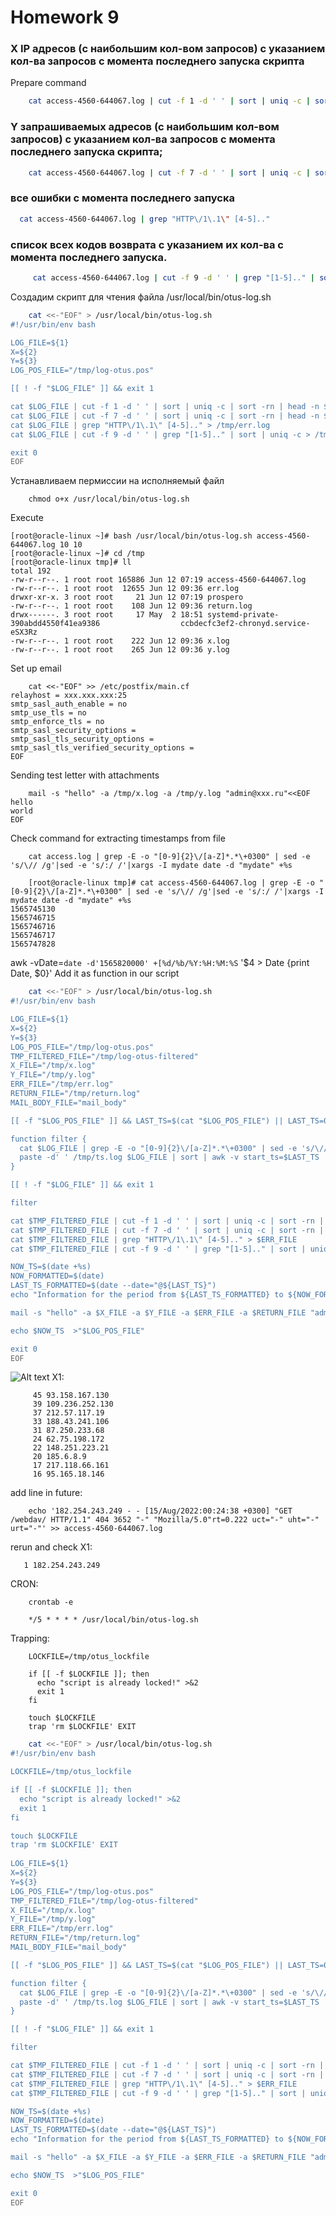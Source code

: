 # **Homework 9**

### **X IP адресов (с наибольшим кол-вом запросов) с указанием кол-ва запросов c момента последнего запуска скрипта**
Prepare command
```bash
    cat access-4560-644067.log | cut -f 1 -d ' ' | sort | uniq -c | sort -rn | head -n 10
```

### **Y запрашиваемых адресов (с наибольшим кол-вом запросов) с указанием кол-ва запросов c момента последнего запуска скрипта;**
```bash
    cat access-4560-644067.log | cut -f 7 -d ' ' | sort | uniq -c | sort -rn | head -n 10
```
### **все ошибки c момента последнего запуска**
```bash
  cat access-4560-644067.log | grep "HTTP\/1\.1\" [4-5].."
```

### **список всех кодов возврата с указанием их кол-ва с момента последнего запуска.**
```bash
     cat access-4560-644067.log | cut -f 9 -d ' ' | grep "[1-5].." | sort | uniq -c
```

Создадим скрипт для чтения файла /usr/local/bin/otus-log.sh
```bash
    cat <<-"EOF" > /usr/local/bin/otus-log.sh
#!/usr/bin/env bash

LOG_FILE=${1}
X=${2}
Y=${3}
LOG_POS_FILE="/tmp/log-otus.pos"

[[ ! -f "$LOG_FILE" ]] && exit 1

cat $LOG_FILE | cut -f 1 -d ' ' | sort | uniq -c | sort -rn | head -n $X > /tmp/x.log
cat $LOG_FILE | cut -f 7 -d ' ' | sort | uniq -c | sort -rn | head -n $Y > /tmp/y.log
cat $LOG_FILE | grep "HTTP\/1\.1\" [4-5].." > /tmp/err.log
cat $LOG_FILE | cut -f 9 -d ' ' | grep "[1-5].." | sort | uniq -c > /tmp/return.log

exit 0
EOF
```
Устанавливаем пермиссии на исполняемый файл
```
    chmod o+x /usr/local/bin/otus-log.sh
```
Execute
```
[root@oracle-linux ~]# bash /usr/local/bin/otus-log.sh access-4560-644067.log 10 10
[root@oracle-linux ~]# cd /tmp
[root@oracle-linux tmp]# ll
total 192
-rw-r--r--. 1 root root 165886 Jun 12 07:19 access-4560-644067.log
-rw-r--r--. 1 root root  12655 Jun 12 09:36 err.log
drwxr-xr-x. 3 root root     21 Jun 12 07:19 prospero
-rw-r--r--. 1 root root    108 Jun 12 09:36 return.log
drwx------. 3 root root     17 May  2 18:51 systemd-private-390abdd4550f41ea9386                  ccbdecfc3ef2-chronyd.service-eSX3Rz
-rw-r--r--. 1 root root    222 Jun 12 09:36 x.log
-rw-r--r--. 1 root root    265 Jun 12 09:36 y.log

```
Set up email
```
    cat <<-"EOF" >> /etc/postfix/main.cf 
relayhost = xxx.xxx.xxx:25
smtp_sasl_auth_enable = no
smtp_use_tls = no
smtp_enforce_tls = no
smtp_sasl_security_options =
smtp_sasl_tls_security_options =
smtp_sasl_tls_verified_security_options =
EOF
```

Sending test letter with attachments
```
    mail -s "hello" -a /tmp/x.log -a /tmp/y.log "admin@xxx.ru"<<EOF
hello
world
EOF
```
Check command for extracting timestamps from file
```
    cat access.log | grep -E -o "[0-9]{2}\/[a-Z]*.*\+0300" | sed -e 's/\// /g'|sed -e 's/:/ /'|xargs -I mydate date -d "mydate" +%s
```
```
    [root@oracle-linux tmp]# cat access-4560-644067.log | grep -E -o "[0-9]{2}\/[a-Z]*.*\+0300" | sed -e 's/\// /g'|sed -e 's/:/ /'|xargs -I mydate date -d "mydate" +%s
1565745130
1565746715
1565746716
1565746717
1565747828
```
awk -vDate=`date -d'1565820000' +[%d/%b/%Y:%H:%M:%S` '$4 > Date {print Date, $0}'
Add it as function in our script
```bash
    cat <<-"EOF" > /usr/local/bin/otus-log.sh
#!/usr/bin/env bash

LOG_FILE=${1}
X=${2}
Y=${3}
LOG_POS_FILE="/tmp/log-otus.pos"
TMP_FILTERED_FILE="/tmp/log-otus-filtered"
X_FILE="/tmp/x.log"
Y_FILE="/tmp/y.log"
ERR_FILE="/tmp/err.log"
RETURN_FILE="/tmp/return.log"
MAIL_BODY_FILE="mail_body"

[[ -f "$LOG_POS_FILE" ]] && LAST_TS=$(cat "$LOG_POS_FILE") || LAST_TS=0

function filter {
  cat $LOG_FILE | grep -E -o "[0-9]{2}\/[a-Z]*.*\+0300" | sed -e 's/\// /g'|sed -e 's/:/ /'|xargs -I mydate date -d "mydate" +%s > /tmp/ts.log
  paste -d' ' /tmp/ts.log $LOG_FILE | sort | awk -v start_ts=$LAST_TS 'start_ts <= $1' | cut -d' ' -f2- > $TMP_FILTERED_FILE
}

[[ ! -f "$LOG_FILE" ]] && exit 1

filter

cat $TMP_FILTERED_FILE | cut -f 1 -d ' ' | sort | uniq -c | sort -rn | head -n $X > $X_FILE
cat $TMP_FILTERED_FILE | cut -f 7 -d ' ' | sort | uniq -c | sort -rn | head -n $Y > $Y_FILE
cat $TMP_FILTERED_FILE | grep "HTTP\/1\.1\" [4-5].." > $ERR_FILE
cat $TMP_FILTERED_FILE | cut -f 9 -d ' ' | grep "[1-5].." | sort | uniq -c > $RETURN_FILE

NOW_TS=$(date +%s)
NOW_FORMATTED=$(date)
LAST_TS_FORMATTED=$(date --date="@${LAST_TS}")
echo "Information for the period from ${LAST_TS_FORMATTED} to ${NOW_FORMATTED}" > $MAIL_BODY_FILE

mail -s "hello" -a $X_FILE -a $Y_FILE -a $ERR_FILE -a $RETURN_FILE "admin@oratorart.ru" < $MAIL_BODY_FILE

echo $NOW_TS  >"$LOG_POS_FILE"

exit 0
EOF
```
![Alt text](s1.png)
X1:
```
     45 93.158.167.130
     39 109.236.252.130
     37 212.57.117.19
     33 188.43.241.106
     31 87.250.233.68
     24 62.75.198.172
     22 148.251.223.21
     20 185.6.8.9
     17 217.118.66.161
     16 95.165.18.146
```
add line in future:
```
    echo '182.254.243.249 - - [15/Aug/2022:00:24:38 +0300] "GET /webdav/ HTTP/1.1" 404 3652 "-" "Mozilla/5.0"rt=0.222 uct="-" uht="-" urt="-"' >> access-4560-644067.log
```
rerun and check X1:
```
   1 182.254.243.249
```

CRON:

```
    crontab -e
```
```
    */5 * * * * /usr/local/bin/otus-log.sh
```

Trapping:
```
    LOCKFILE=/tmp/otus_lockfile

    if [[ -f $LOCKFILE ]]; then
      echo "script is already locked!" >&2
      exit 1
    fi
    
    touch $LOCKFILE
    trap 'rm $LOCKFILE' EXIT
```
```bash
    cat <<-"EOF" > /usr/local/bin/otus-log.sh
#!/usr/bin/env bash

LOCKFILE=/tmp/otus_lockfile

if [[ -f $LOCKFILE ]]; then
  echo "script is already locked!" >&2
  exit 1
fi

touch $LOCKFILE
trap 'rm $LOCKFILE' EXIT
    
LOG_FILE=${1}
X=${2}
Y=${3}
LOG_POS_FILE="/tmp/log-otus.pos"
TMP_FILTERED_FILE="/tmp/log-otus-filtered"
X_FILE="/tmp/x.log"
Y_FILE="/tmp/y.log"
ERR_FILE="/tmp/err.log"
RETURN_FILE="/tmp/return.log"
MAIL_BODY_FILE="mail_body"

[[ -f "$LOG_POS_FILE" ]] && LAST_TS=$(cat "$LOG_POS_FILE") || LAST_TS=0

function filter {
  cat $LOG_FILE | grep -E -o "[0-9]{2}\/[a-Z]*.*\+0300" | sed -e 's/\// /g'|sed -e 's/:/ /'|xargs -I mydate date -d "mydate" +%s > /tmp/ts.log
  paste -d' ' /tmp/ts.log $LOG_FILE | sort | awk -v start_ts=$LAST_TS 'start_ts <= $1' | cut -d' ' -f2- > $TMP_FILTERED_FILE
}

[[ ! -f "$LOG_FILE" ]] && exit 1

filter

cat $TMP_FILTERED_FILE | cut -f 1 -d ' ' | sort | uniq -c | sort -rn | head -n $X > $X_FILE
cat $TMP_FILTERED_FILE | cut -f 7 -d ' ' | sort | uniq -c | sort -rn | head -n $Y > $Y_FILE
cat $TMP_FILTERED_FILE | grep "HTTP\/1\.1\" [4-5].." > $ERR_FILE
cat $TMP_FILTERED_FILE | cut -f 9 -d ' ' | grep "[1-5].." | sort | uniq -c > $RETURN_FILE

NOW_TS=$(date +%s)
NOW_FORMATTED=$(date)
LAST_TS_FORMATTED=$(date --date="@${LAST_TS}")
echo "Information for the period from ${LAST_TS_FORMATTED} to ${NOW_FORMATTED}" > $MAIL_BODY_FILE

mail -s "hello" -a $X_FILE -a $Y_FILE -a $ERR_FILE -a $RETURN_FILE "admin@oratorart.ru" < $MAIL_BODY_FILE

echo $NOW_TS  >"$LOG_POS_FILE"

exit 0
EOF
```
